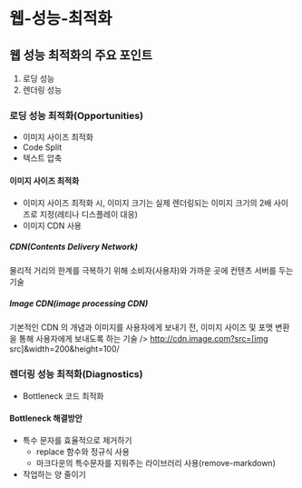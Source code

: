 # 웹-성능-최적화
## 웹 성능 최적화의 주요 포인트
1. 로딩 성능
2. 렌더링 성능

### 로딩 성능 최적화(Opportunities)
- 이미지 사이즈 최적화
- Code Split
- 텍스트 압축

#### 이미지 사이즈 최적화
- 이미지 사이즈 최적화 시, 이미지 크기는 실제 렌더링되는 이미지 크기의 2배 사이즈로 지정(레티나 디스플레이 대응)
- 이미지 CDN 사용

##### CDN(Contents Delivery Network)
물리적 거리의 한계를 극복하기 위해 소비자(사용자)와 가까운 곳에 컨텐츠 서버를 두는 기술

##### Image CDN(image processing CDN)
기본적인 CDN 의 개념과 이미지를 사용자에게 보내기 전, 이미지 사이즈 및 포맷 변환을 통해 사용자에게 보내도록 하는 기술
/> http://cdn.image.com?src=[img src]&width=200&height=100/

### 렌더링 성능 최적화(Diagnostics)
- Bottleneck 코드 최적화

#### Bottleneck 해결방안
* 특수 문자를 효율적으로 제거하기
    * replace 함수와 정규식 사용
    * 마크다운의 특수문자를 지워주는 라이브러리 사용(remove-markdown)
* 작업하는 양 줄이기